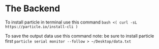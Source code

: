 # The Backend

To install particle in terminal use this command
```bash <( curl -sL https://particle.io/install-cli )```

To save the output data use this command
note: be sure to install particle first
```particle serial monitor --follow > ~/Desktop/data.txt```
